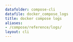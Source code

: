 ```yaml
---
datafolder: compose-cli
datafile: docker_compose_logs
title: docker compose logs
aliases:
- /compose/reference/logs/
layout: cli
---
```


<!--
Sorry, but the contents of this page are automatically generated from
Docker's source code. If you want to suggest a change to the text that appears
here, you'll need to find the string by searching this repo:
https://github.com/docker/compose
-->